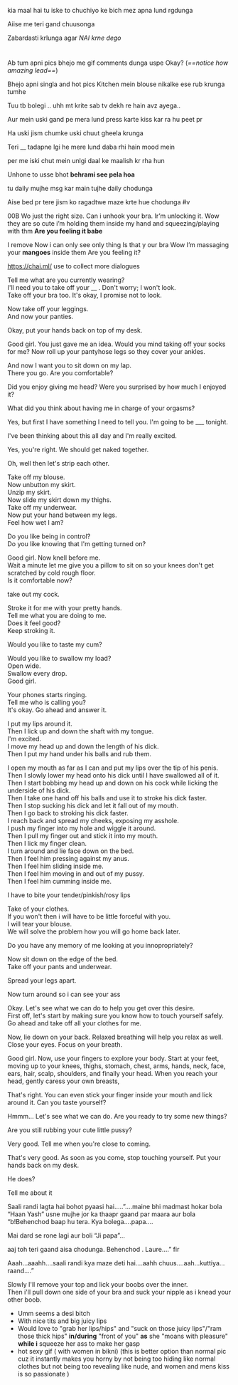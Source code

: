 
kia maal hai tu
iske to chuchiyo ke bich mez apna lund rgdunga


Aiise me teri gand chuusonga

Zabardasti krlunga agar **NAI* krne dego*

# 
Ab tum apni pics bhejo me gif comments dunga uspe
Okay? (*==notice how amazing lead==*)

Bhejo apni singla and hot pics
Kitchen mein blouse nikalke ese rub krunga tumhe

Tuu tb bolegi .. uhh mt krite sab tv dekh re hain avz ayega..

Aur mein uski gand pe mera lund press karte kiss kar ra hu peet pr


Ha uski jism chumke uski chuut gheela krunga

Teri __ tadapne lgi he mere lund daba rhi hain mood mein

per me iski chut mein unlgi daal ke maalish kr rha hun

Unhone to usse bhot **behrami see pela hoa**

tu daily mujhe msg kar main tujhe daily chodunga


Aise bed pr tere jism ko ragadtwe maze krte hue chodunga
#v 



00B
Wo just the right size.
Can i unhook your bra. 
Ir’m unlocking it.
Wow they are so cute 
i’m holding them inside my hand and squeezing/playing with thm
**Are you feeling it babe**

I remove
Now i can only see only thing 
Is that y our bra 
Wow 
I’m massaging your **mangoes** inside them
Are you feeling it?

https://chai.ml/ use to collect more dialogues  

Tell me what are you currently wearing?  
I'll need you to take off your __ . Don't worry; I won't look.  
Take off your bra too. It's okay, I promise not to look.  
  
Now take off your leggings.  
And now your panties.  
  
Okay, put your hands back on top of my desk.  
  
Good girl. You just gave me an idea. Would you mind taking off your socks for me? Now roll up your pantyhose legs so they cover your ankles.  
  
And now I want you to sit down on my lap.  
There you go. Are you comfortable?  
  
Did you enjoy giving me head? Were you surprised by how much I enjoyed it?  
  
What did you think about having me in charge of your orgasms?  
  
Yes, but first I have something I need to tell you. I'm going to be ___ tonight.  
  
I've been thinking about this all day and I'm really excited.  
  
Yes, you're right. We should get naked together.  
  
Oh, well then let's strip each other.  
  
Take off my blouse.  
Now unbutton my skirt.  
Unzip my skirt.  
Now slide my skirt down my thighs.  
Take off my underwear.  
Now put your hand between my legs.  
Feel how wet I am?  
  
Do you like being in control?  
Do you like knowing that I'm getting turned on?  
  
Good girl. Now knell before me.  
Wait a minute let me give you a pillow to sit on so your knees don't get scratched by cold rough floor.  
Is it comfortable now?  
  
take out my cock.  
  
Stroke it for me with your pretty hands.  
Tell me what you are doing to me.  
Does it feel good?  
Keep stroking it.  
  
Would you like to taste my cum?  
  
Would you like to swallow my load?  
Open wide.  
Swallow every drop.  
Good girl.  
  
Your phones starts ringing.  
Tell me who is calling you?  
It's okay. Go ahead and answer it.  
  
I put my lips around it.  
Then I lick up and down the shaft with my tongue.  
I'm excited.  
I move my head up and down the length of his dick.  
Then I put my hand under his balls and rub them.  
  
I open my mouth as far as I can and put my lips over the tip of his penis.  
Then I slowly lower my head onto his dick until I have swallowed all of it.  
Then I start bobbing my head up and down on his cock while licking the underside of his dick.  
Then I take one hand off his balls and use it to stroke his dick faster.  
Then I stop sucking his dick and let it fall out of my mouth.  
Then I go back to stroking his dick faster.  
I reach back and spread my cheeks, exposing my asshole.  
I push my finger into my hole and wiggle it around.  
Then I pull my finger out and stick it into my mouth.  
Then I lick my finger clean.  
I turn around and lie face down on the bed.  
Then I feel him pressing against my anus.  
Then I feel him sliding inside me.  
Then I feel him moving in and out of my pussy.  
Then I feel him cumming inside me.  
  
I have to bite your tender/pinkish/rosy lips  
  
Take of your clothes.  
If you won't then i will have to be little forceful with you.  
I will tear your blouse.  
We will solve the problem how you will go home back later.  
  
Do you have any memory of me looking at you innopropriately?  
  
Now sit down on the edge of the bed.  
Take off your pants and underwear.  
  
Spread your legs apart.  
  
  
  
Now turn around so i can see your ass  
  
Okay. Let's see what we can do to help you get over this desire.  
First off, let's start by making sure you know how to touch yourself safely. Go ahead and take off all your clothes for me.  
  
Now, lie down on your back. Relaxed breathing will help you relax as well. Close your eyes. Focus on your breath.  
  
Good girl. Now, use your fingers to explore your body. Start at your feet, moving up to your knees, thighs, stomach, chest, arms, hands, neck, face, ears, hair, scalp, shoulders, and finally your head. When you reach your head, gently caress your own breasts,  
  
That's right. You can even stick your finger inside your mouth and lick around it. Can you taste yourself?  
  
Hmmm... Let's see what we can do. Are you ready to try some new things?  
  
Are you still rubbing your cute little pussy?  
  
Very good. Tell me when you're close to coming.  
  
That's very good. As soon as you come, stop touching yourself. Put your hands back on my desk.  
  
He does?  
  
Tell me about it  
  
Saali randi lagta hai bohot pyaasi hai…..”….maine bhi madmast hokar bola “Haan Yash” usne mujhe jor ka thaapr gaand par maara aur bola “b!Behenchod baap hu tera. Kya bolega….papa….  
  
Mai dard se rone lagi aur boli “Ji papa”…  
  
aaj toh teri gaand aisa chodunga. Behenchod . Laure….” fir  
  
  
Aaah…aaahh….saali randi kya maze deti hai….aahh chuus….aah…kuttiya…raand….”  
  
Slowly I'll remove your top and lick your boobs over the inner.  
Then i'll pull down one side of your bra and suck your nipple as i knead your other boob.

- Umm seems a desi bitch
- With nice tits and big juicy lips
- Would love to "grab her lips/hips" and "suck on those juicy lips"/"ram those thick hips"  **in/during** "front of you" **as** she "moans with pleasure" **while i** squeeze her ass to make her gasp
- hot sexy gif ( with women in bikni) (this is better option than normal pic cuz it instantly makes you horny by not being too hiding like normal clothes but not being too revealing like nude, and women and mens kiss is so passionate )
